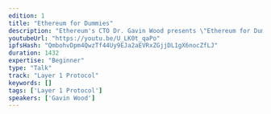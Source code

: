 ```yaml
---
edition: 1
title: "Ethereum for Dummies"
description: "Ethereum's CTO Dr. Gavin Wood presents \"Ethereum for Dummies\" or \"So, now we've built it, WTF is it?\""
youtubeUrl: "https://youtu.be/U_LK0t_qaPo"
ipfsHash: "QmbohvDpm4QwzTf44Uy9EJa2aEVRxZGjjDL1gX6nocZfLJ"
duration: 1432
expertise: "Beginner"
type: "Talk"
track: "Layer 1 Protocol"
keywords: []
tags: ['Layer 1 Protocol']
speakers: ['Gavin Wood']
---
```

